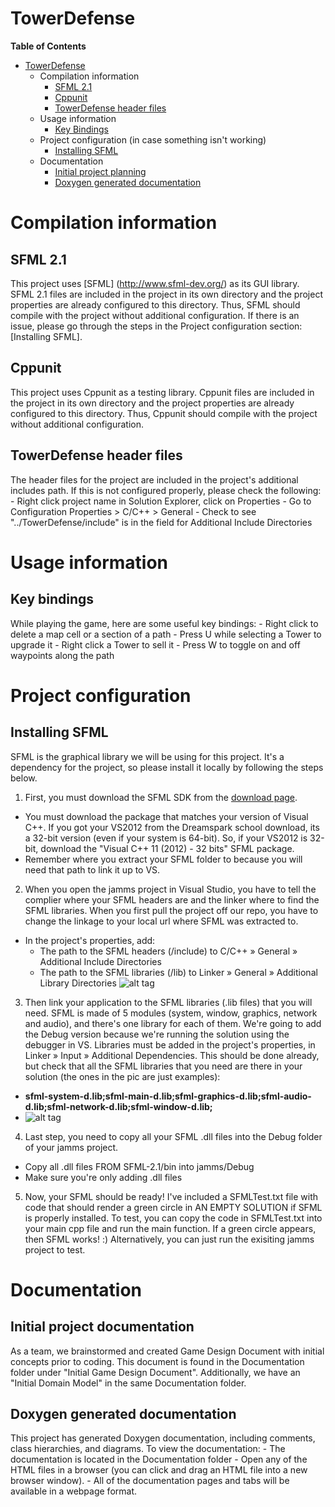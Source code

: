 TowerDefense
=====

**Table of Contents** 

- [TowerDefense](#user-content-TowerDefense)
  - Compilation information
	- [SFML 2.1](#user-content-sfml-2.1)
	- [Cppunit](#user-content-cppunit)
	- [TowerDefense header files](#user-content-tower-defense-header-files)
  - Usage information
  	- [Key Bindings](#user-content-key-bindings)
  - Project configuration (in case something isn't working)
	- [Installing SFML](#user-content-installing-sfml)
  - Documentation
	- [Initial project planning](#user-content-initial-project-planning)
	- [Doxygen generated documentation](#user-content-doxygen-generated-documentation)

# Compilation information
## SFML 2.1
This project uses [SFML] (http://www.sfml-dev.org/) as its GUI library. SFML 2.1 files are included in the project in its own directory and the project properties are already configured to this directory. Thus, SFML should compile with the project without additional configuration. If there is an issue, please go through the steps in the Project configuration section: [Installing SFML].   

## Cppunit
This project uses Cppunit as a testing library. Cppunit files are included in the project in its own directory and the project properties are already configured to this directory. Thus, Cppunit should compile with the project without additional configuration.

## TowerDefense header files
The header files for the project are included in the project's additional includes path. If this is not configured properly, please check the following:
	- Right click project name in Solution Explorer, click on Properties
	- Go to Configuration Properties > C/C++ > General
	- Check to see "../TowerDefense/include" is in the field for Additional Include Directories

#  Usage information
## Key bindings
While playing the game, here are some useful key bindings:
	- Right click to delete a map cell or a section of a path
	- Press U while selecting a Tower to upgrade it
	- Right click a Tower to sell it
	- Press W to toggle on and off waypoints along the path

# Project configuration
## Installing SFML
SFML is the graphical library we will be using for this project. It's a dependency for the project, so please install it locally by following the steps below. 

1. First, you must download the SFML SDK from the [download page](http://sfml-dev.org/download/sfml/2.1/).
  - You must download the package that matches your version of Visual C++. If you got your VS2012 from the Dreamspark school download, its a 32-bit version (even if your system is 64-bit). So, if your VS2012 is 32-bit, download the "Visual C++ 11 (2012) - 32 bits" SFML package.
  - Remember where you extract your SFML folder to because you will need that path to link it up to VS.

2. When you open the jamms project in Visual Studio, you have to tell the complier where your SFML headers are and the linker where to find the SFML libraries. When you first pull the project off our repo, you have to change the linkage to your local url where SFML was extracted to.
  - In the project's properties, add:
    - The path to the SFML headers (<sfml-install-path>/include) to C/C++ » General » Additional Include Directories
    - The path to the SFML libraries (<sfml-install-path>/lib) to Linker » General » Additional Library Directories
  ![alt tag](http://sfml-dev.org/tutorials/2.1/images/start-vc-paths.png)

3. Then link your application to the SFML libraries (.lib files) that you will need. SFML is made of 5 modules (system, window, graphics, network and audio), and there's one library for each of them. We're going to add the Debug version because we're running the solution using the debugger in VS. Libraries must be added in the project's properties, in Linker » Input » Additional Dependencies. This should be done already, but check that all the SFML libraries that you need are there in your solution (the ones in the pic are just examples):
  - **sfml-system-d.lib;sfml-main-d.lib;sfml-graphics-d.lib;sfml-audio-d.lib;sfml-network-d.lib;sfml-window-d.lib;**
  - ![alt tag](http://sfml-dev.org/tutorials/2.1/images/start-vc-link-libs.png)

4. Last step, you need to copy all your SFML .dll files into the Debug folder of your jamms project.
  - Copy all .dll files FROM SFML-2.1/bin into jamms/Debug
  - Make sure you're only adding .dll files

5. Now, your SFML should be ready! I've included a SFMLTest.txt file with code that should render a green circle in AN EMPTY SOLUTION if SFML is properly installed. To test, you can copy the code in SFMLTest.txt into your main cpp file and run the main function. If a green circle appears, then SFML works! :) Alternatively, you can just run the exisiting jamms project to test.

# Documentation
## Initial project documentation
As a team, we brainstormed and created Game Design Document with initial concepts prior to coding. This document is found in the Documentation folder under "Initial Game Design Document". Additionally, we have an "Initial Domain Model" in the same Documentation folder.

## Doxygen generated documentation
This project has generated Doxygen documentation, including comments, class hierarchies, and diagrams.
To view the documentation:
	- The documentation is located in the Documentation folder
	- Open any of the HTML files in a browser (you can click and drag an HTML file into a new browser window).
	- All of the documentation pages and tabs will be available in a webpage format.


